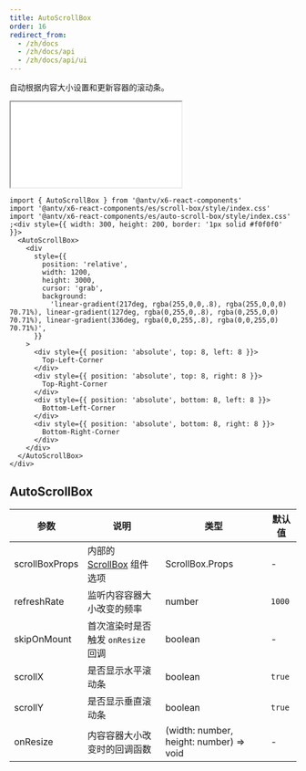 ```yaml
---
title: AutoScrollBox
order: 16
redirect_from:
  - /zh/docs
  - /zh/docs/api
  - /zh/docs/api/ui
---
```


自动根据内容大小设置和更新容器的滚动条。

<iframe src="/demos/api/ui/auto-scrollbox/basic"></iframe>

```tsx
import { AutoScrollBox } from '@antv/x6-react-components'
import '@antv/x6-react-components/es/scroll-box/style/index.css'
import '@antv/x6-react-components/es/auto-scroll-box/style/index.css'
;<div style={{ width: 300, height: 200, border: '1px solid #f0f0f0' }}>
  <AutoScrollBox>
    <div
      style={{
        position: 'relative',
        width: 1200,
        height: 3000,
        cursor: 'grab',
        background:
          'linear-gradient(217deg, rgba(255,0,0,.8), rgba(255,0,0,0) 70.71%), linear-gradient(127deg, rgba(0,255,0,.8), rgba(0,255,0,0) 70.71%), linear-gradient(336deg, rgba(0,0,255,.8), rgba(0,0,255,0) 70.71%)',
      }}
    >
      <div style={{ position: 'absolute', top: 8, left: 8 }}>
        Top-Left-Corner
      </div>
      <div style={{ position: 'absolute', top: 8, right: 8 }}>
        Top-Right-Corner
      </div>
      <div style={{ position: 'absolute', bottom: 8, left: 8 }}>
        Bottom-Left-Corner
      </div>
      <div style={{ position: 'absolute', bottom: 8, right: 8 }}>
        Bottom-Right-Corner
      </div>
    </div>
  </AutoScrollBox>
</div>
```

## AutoScrollBox

| 参数 | 说明 | 类型 | 默认值 |
| --- | --- | --- | --- |
| scrollBoxProps | 内部的 [ScrollBox](/zh/docs/api/ui/scrollbox) 组件选项 | ScrollBox.Props | - |
| refreshRate | 监听内容容器大小改变的频率 | number | `1000` |
| skipOnMount | 首次渲染时是否触发 `onResize` 回调 | boolean | - |
| scrollX | 是否显示水平滚动条 | boolean | `true` |
| scrollY | 是否显示垂直滚动条 | boolean | `true` |
| onResize | 内容容器大小改变时的回调函数 | (width: number, height: number) => void | - |
